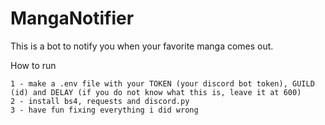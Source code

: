 # MangaNotifier

This is a bot to notify you when your favorite manga comes out.

How to run
```
1 - make a .env file with your TOKEN (your discord bot token), GUILD (id) and DELAY (if you do not know what this is, leave it at 600)
2 - install bs4, requests and discord.py
3 - have fun fixing everything i did wrong
```
